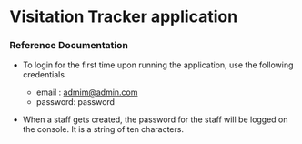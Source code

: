# Visitation Tracker application
### Reference Documentation

* To login for the first time upon running the application, use the following credentials
    * email : admim@admin.com
    * password: password
    
* When a staff gets created, the password for the staff will be logged on the console. It is a string of ten characters.
